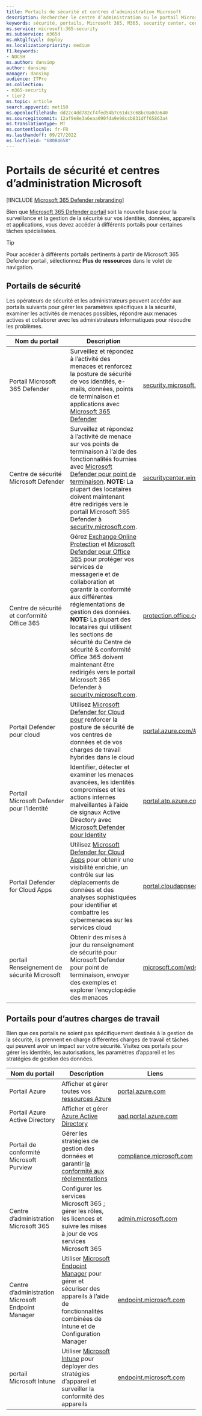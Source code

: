 ```yaml
---
title: Portails de sécurité et centres d’administration Microsoft
description: Rechercher le centre d’administration ou le portail Microsoft approprié pour la gestion de différents services liés à la sécurité Microsoft 365
keywords: sécurité, portails, Microsoft 365, M365, security center, centre d’administration, URL, lien, Microsoft 365 Defender, Microsoft Defender pour point de terminaison, Centre de sécurité Microsoft Defender, Microsoft Defender pour Identity, Microsoft Defender pour Office 365, MCAS, WDSI, SCC, Intune, MDM, MEM, ASC, Sécurité des applications infonuagiques, Azure AD, centre de sécurité & conformité
ms.service: microsoft-365-security
ms.subservice: m365d
ms.mktglfcycl: deploy
ms.localizationpriority: medium
f1.keywords:
- NOCSH
ms.author: dansimp
author: dansimp
manager: dansimp
audience: ITPro
ms.collection:
- m365-security
- tier2
ms.topic: article
search.appverid: met150
ms.openlocfilehash: dd22c4dd782cf4fed54b7c61dc3c68bc0a0da640
ms.sourcegitcommit: 12af9e8e3a6eaa090fda9e98ccb831dff65863a4
ms.translationtype: MT
ms.contentlocale: fr-FR
ms.lasthandoff: 09/27/2022
ms.locfileid: "68084658"
---
```

# <a name="microsoft-security-portals-and-admin-centers"></a>Portails de sécurité et centres d’administration Microsoft

[!INCLUDE [Microsoft 365 Defender rebranding](../includes/microsoft-defender.md)]

Bien que [Microsoft 365 Defender portail](microsoft-365-defender-portal.md) soit la nouvelle base pour la surveillance et la gestion de la sécurité sur vos identités, données, appareils et applications, vous devez accéder à différents portails pour certaines tâches spécialisées.

> [!TIP]
> Pour accéder à différents portails pertinents à partir de Microsoft 365 Defender portail, sélectionnez **Plus de ressources** dans le volet de navigation.

## <a name="security-portals"></a>Portails de sécurité

Les opérateurs de sécurité et les administrateurs peuvent accéder aux portails suivants pour gérer les paramètres spécifiques à la sécurité, examiner les activités de menaces possibles, répondre aux menaces actives et collaborer avec les administrateurs informatiques pour résoudre les problèmes.
<p></p>

| Nom du portail | Description | Liens |
|---|---|---|
| Portail Microsoft 365 Defender | Surveillez et répondez à l’activité des menaces et renforcez la posture de sécurité de vos identités, e-mails, données, points de terminaison et applications avec [Microsoft 365 Defender](microsoft-365-defender.md) | [security.microsoft.com](https://security.microsoft.com/) |
| Centre de sécurité Microsoft Defender | Surveillez et répondez à l’activité de menace sur vos points de terminaison à l’aide des fonctionnalités fournies avec [Microsoft Defender pour point de terminaison](/microsoft-365/security/defender-endpoint/microsoft-defender-endpoint).  **NOTE:** La plupart des locataires doivent maintenant être redirigés vers le portail Microsoft 365 Defender à [security.microsoft.com](https://security.microsoft.com/).  | [securitycenter.windows.com](https://securitycenter.windows.com) |
| Centre de sécurité et conformité Office 365 | Gérez [Exchange Online Protection](../office-365-security/exchange-online-protection-overview.md) et [Microsoft Defender pour Office 365](/microsoft-365/security/office-365-security/defender-for-office-365) pour protéger vos services de messagerie et de collaboration et garantir la conformité aux différentes réglementations de gestion des données.  **NOTE:** La plupart des locataires qui utilisent les sections de sécurité du Centre de sécurité & conformité Office 365 doivent maintenant être redirigés vers le portail Microsoft 365 Defender à [security.microsoft.com](https://security.microsoft.com/). | [protection.office.com](https://protection.office.com) |
| Portail Defender pour cloud | Utilisez [Microsoft Defender for Cloud pour](/azure/security-center/security-center-intro) renforcer la posture de sécurité de vos centres de données et de vos charges de travail hybrides dans le cloud | [portal.azure.com/#blade/Microsoft_Azure_Security](https://portal.azure.com/#blade/Microsoft_Azure_Security/SecurityMenuBlade/0) |
| Portail Microsoft Defender pour l’identité | Identifier, détecter et examiner les menaces avancées, les identités compromises et les actions internes malveillantes à l’aide de signaux Active Directory avec [Microsoft Defender pour Identity](/azure-advanced-threat-protection/what-is-atp) | [portal.atp.azure.com](https://portal.atp.azure.com/) |
| Portail Defender for Cloud Apps | Utilisez [Microsoft Defender for Cloud Apps](/cloud-app-security/what-is-cloud-app-security) pour obtenir une visibilité enrichie, un contrôle sur les déplacements de données et des analyses sophistiquées pour identifier et combattre les cybermenaces sur les services cloud | [portal.cloudappsecurity.com](https://portal.cloudappsecurity.com/) |
| portail Renseignement de sécurité Microsoft | Obtenir des mises à jour du renseignement de sécurité pour Microsoft Defender pour point de terminaison, envoyer des exemples et explorer l’encyclopédie des menaces | [microsoft.com/wdsi](https://microsoft.com/wdsi) |

## <a name="portals-for-other-workloads"></a>Portails pour d’autres charges de travail

Bien que ces portails ne soient pas spécifiquement destinés à la gestion de la sécurité, ils prennent en charge différentes charges de travail et tâches qui peuvent avoir un impact sur votre sécurité. Visitez ces portails pour gérer les identités, les autorisations, les paramètres d’appareil et les stratégies de gestion des données.
<p></p>

| Nom du portail | Description | Liens |
|---|---|---|
| Portail Azure | Afficher et gérer toutes vos [ressources Azure](/azure/azure-resource-manager/management/overview)  | [portal.azure.com](https://portal.azure.com/) |
| Portail Azure Active Directory | Afficher et gérer [Azure Active Directory](/azure/active-directory/fundamentals/active-directory-whatis) | [aad.portal.azure.com](https://aad.portal.azure.com/) |
| Portail de conformité Microsoft Purview | Gérer les stratégies de gestion des données et garantir [la conformité aux réglementations](/compliance/regulatory/offering-home) | [compliance.microsoft.com](https://compliance.microsoft.com/) |
| Centre d’administration Microsoft 365 | Configurer les services Microsoft 365 ; gérer les rôles, les licences et suivre les mises à jour de vos services Microsoft 365 | [admin.microsoft.com](https://go.microsoft.com/fwlink/p/?linkid=2166757) |
| Centre d’administration Microsoft Endpoint Manager | Utiliser [Microsoft Endpoint Manager](/mem/configmgr/) pour gérer et sécuriser des appareils à l’aide de fonctionnalités combinées de Intune et de Configuration Manager | [endpoint.microsoft.com](https://endpoint.microsoft.com/) |
| portail Microsoft Intune | Utiliser [Microsoft Intune](/intune/fundamentals/what-is-intune) pour déployer des stratégies d’appareil et surveiller la conformité des appareils | [endpoint.microsoft.com](https://endpoint.microsoft.com/#blade/Microsoft_Intune_DeviceSettings/DevicesMenu/overview)
